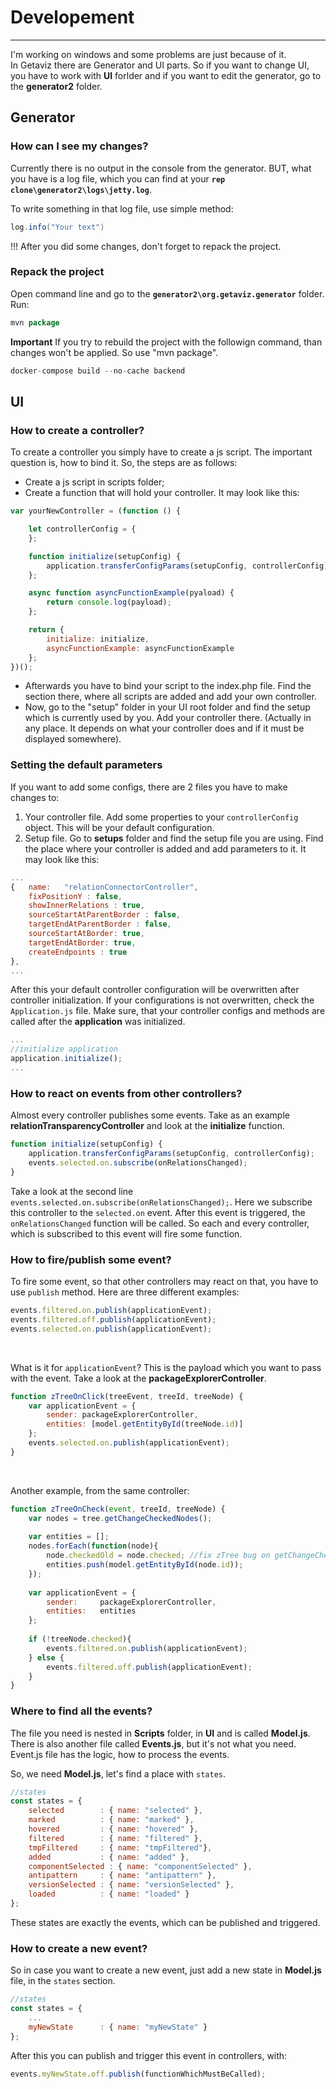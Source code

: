 # Developement
---
I'm working on windows and some problems are just because of it.
<br/>
In Getaviz there are Generator and UI parts. So if you want to change UI, you have to work with **UI** forlder and if you want to edit the generator, go to the **generator2** folder.  

## Generator

### How can I see my changes?
Currently there is no output in the console from the generator. BUT, what you have is a log file, which you can find at your **`rep clone\generator2\logs\jetty.log`**. 

To write something in that log file, use simple method:
```java
log.info("Your text")
```

!!! After you did some changes, don't forget to repack the project. 

### Repack the project
Open command line and go to the **`generator2\org.getaviz.generator`** folder.
Run: 
```java
mvn package
```

**Important** 
If you try to rebuild the project with the followign command, than changes won't be applied. So use "mvn package". 
```java
docker-compose build --no-cache backend
```

## UI
### How to create a controller?
To create a controller you simply have to create a js script. 
The important question is, how to bind it. So, the steps are as follows: 

* Create a js script in scripts folder;
* Create a function that will hold your controller. It may look like this: 

```javascript
var yourNewController = (function () {

    let controllerConfig = {
    };

    function initialize(setupConfig) {
        application.transferConfigParams(setupConfig, controllerConfig);
    };

    async function asyncFunctionExample(pyaload) {
        return console.log(payload);
    };

    return {
        initialize: initialize,
        asyncFunctionExample: asyncFunctionExample
    };
})();
```

* Afterwards you have to bind your script to the index.php file. Find the section there, where all scripts are added and add your own controller. 
* Now, go to the "setup" folder in your UI root folder and find the setup which is currently used by you. Add your controller there. (Actually in any place. It depends on what your controller does and if it must be displayed somewhere).

### Setting the default parameters
If you want to add some configs, there are 2 files you have to make changes to:
1. Your controller file. Add some properties to your `controllerConfig` object. This will be your default configuration. 
2. Setup file. Go to **setups** folder and find the setup file you are using. Find the place where your controller is added and add parameters to it. 
It may look like this:
```javascript
...
{ 	name: 	"relationConnectorController",
    fixPositionY : false,
    showInnerRelations : true,
    sourceStartAtParentBorder : false,
    targetEndAtParentBorder : false,
    sourceStartAtBorder: true,
    targetEndAtBorder: true,
    createEndpoints : true
},
...
```
After this your default controller configuration will be overwritten after controller initialization. 
If your configurations is not overwritten, check the `Application.js` file. Make sure, that your controller configs and methods are called after the **application** was initialized. 
```javascript
...
//initialize application
application.initialize();
...
```


### How to react on events from other controllers? 
Almost every controller publishes some events. 
Take as an example **relationTransparencyController** and look at the **initialize** function. 

```javascript
function initialize(setupConfig) {
    application.transferConfigParams(setupConfig, controllerConfig);
    events.selected.on.subscribe(onRelationsChanged);
}
```

Take a look at the second line `events.selected.on.subscribe(onRelationsChanged);`. Here we subscribe this controller to the `selected.on` event. After this event is triggered, the `onRelationsChanged` function will be called. So each and every controller, which is subscribed to this event will fire some function. 

### How to fire/publish some event?
To fire some event, so that other controllers may react on that, you have to use `publish` method. 
Here are three different examples:

```javascript
events.filtered.on.publish(applicationEvent);
events.filtered.off.publish(applicationEvent);
events.selected.on.publish(applicationEvent);
```
<br/>

What is it for `applicationEvent`? This is the payload which you want to pass with the event. Take a look at the **packageExplorerController**.
```javascript
function zTreeOnClick(treeEvent, treeId, treeNode) {
    var applicationEvent = {
        sender: packageExplorerController,
        entities: [model.getEntityById(treeNode.id)]
    };
    events.selected.on.publish(applicationEvent);
}
```
<br/>

Another example, from the same controller:
```javascript
function zTreeOnCheck(event, treeId, treeNode) {
    var nodes = tree.getChangeCheckedNodes();
    
    var entities = [];
    nodes.forEach(function(node){
        node.checkedOld = node.checked; //fix zTree bug on getChangeCheckedNodes	
        entities.push(model.getEntityById(node.id));
    });
                            
    var applicationEvent = {			
        sender: 	packageExplorerController,
        entities:	entities
    };
    
    if (!treeNode.checked){
        events.filtered.on.publish(applicationEvent);
    } else {
        events.filtered.off.publish(applicationEvent);
    }		
}
```

### Where to find all the events?
The file you need is nested in **Scripts** folder, in **UI** and is called **Model.js**. 
There is also another file called **Events.js**, but it's not what you need. Event.js file has the logic, how to process the events.

So, we need **Model.js**, let's find a place with `states`.
```javascript
//states
const states = {
    selected 		: { name: "selected" },
    marked 			: { name: "marked" },
    hovered 		: { name: "hovered" },
    filtered 		: { name: "filtered" },
    tmpFiltered     : { name: "tmpFiltered"},
    added			: { name: "added" },
    componentSelected : { name: "componentSelected" },
    antipattern     : { name: "antipattern" },
    versionSelected : { name: "versionSelected" },
    loaded			: { name: "loaded" }
};
```
These states are exactly the events, which can be published and triggered. 

### How to create a new event?
So in case you want to create a new event, just add a new state in **Model.js** file, in the `states` section. 
```javascript
//states
const states = {
    ...
    myNewState		: { name: "myNewState" }
};
```
After this you can publish and trigger this event in controllers, with:
```javascript
events.myNewState.off.publish(functionWhichMustBeCalled);
```